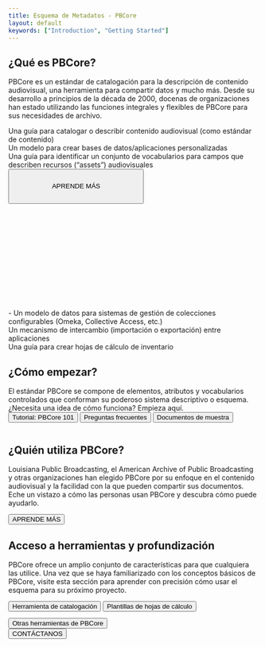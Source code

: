 ```yaml
---
title: Esquema de Metadatos - PBCore
layout: default
keywords: ["Introduction", "Getting Started"]
---
```

<section id="what-is-pbcore" class="">
  <h2 class="blue title">¿Qué es PBCore?</h2>
  <p class="index-text">PBCore es un estándar de catalogación para la descripción de contenido audiovisual, una herramienta para compartir datos y mucho más. Desde su desarrollo a principios de la década de 2000, docenas de organizaciones han estado utilizando las funciones integrales y flexibles de PBCore para sus necesidades de archivo.</p>

  <div class="row">
    <div class="col-md-1 icon-col">
      <span data-toggle="tooltip" data-placement="bottom" title="A guideline for cataloging or describing audiovisual content (as a content standard)" class="big-icon tooltip-parent cataloging">
        <div class="tooltip-arrow hidden">
          <div class="tooltip-interior">
            Una guía para catalogar o describir contenido audiovisual (como estándar de contenido)
          </div>
        </div>
      </span>
    </div>
    <div class="col-md-1 icon-col" >
      <span data-toggle="tooltip" data-placement="bottom" title="A model for building custom databases/applications" class="big-icon tooltip-parent databases">
        <div class="tooltip-arrow hidden">
          <div class="tooltip-interior">
            Un modelo para crear bases de datos/aplicaciones personalizadas
          </div>
        </div>
      </span>
    </div>
    <div class="col-md-1 icon-col" >
      <span data-toggle="tooltip" data-placement="bottom" title="A guideline for identifying a set of vocabularies for fields describing AV assets" class="big-icon tooltip-parent vocabularies">
        <div class="tooltip-arrow hidden">
          <div class="tooltip-interior">
            Una guía para identificar un conjunto de vocabularios para campos que describen recursos (“assets”) audiovisuales
          </div>
        </div>        
      </span>
    </div>
    <div class="col-md-2">
      <a href="{{ site.url }}/what-is-pbcore"><button class="pb-button pb-button-learn" style="padding:5% 17% 5% 17%;">APRENDE MÁS</button></a>
    </div>
    <div class="col-md-1 icon-col" >
      <span data-toggle="tooltip" data-placement="bottom" title="A data model for a configurable collection management system (Omeka, Collective Access, etc.) " class="big-icon tooltip-parent collection_management">
        <div class="tooltip-arrow hidden" style="padding-top: 42%;">
          <div class="tooltip-interior">
            - Un modelo de datos para sistemas de gestión de colecciones configurables (Omeka, Collective Access, etc.)
          </div>
        </div>
      </span>
    </div>
    <div class="col-md-1 icon-col" >
      <span data-toggle="tooltip" data-placement="bottom" title="An exchange (import or export) mechanism between applications" class="big-icon tooltip-parent exchange">
        <div class="tooltip-arrow hidden">
          <div class="tooltip-interior">
            Un mecanismo de intercambio (importación o exportación) entre aplicaciones
          </div>
        </div>        
      </span>
    </div>
    <div class="col-md-1 icon-col" >
      <span data-toggle="tooltip" data-placement="bottom" title="A guideline for creating inventory spreadsheets" class="big-icon tooltip-parent spreadsheets">
        <div class="tooltip-arrow hidden">
          <div class="tooltip-interior">
            Una guía para crear hojas de cálculo de inventario
          </div>
        </div>
      </span>
    </div>
  </div>
</section>

<section id="getting-started" class="blue-back">
  <div class="row">
    <div class="col-md-12">
      <h2 class="med-title bold">¿Cómo empezar?</h2>
    </div>
  </div>

  <div class="row">
    <div class="col-md-8 bold index-text">
      El estándar PBCore se compone de elementos, atributos y vocabularios controlados que conforman su poderoso sistema descriptivo o esquema. ¿Necesita una idea de cómo funciona? Empieza aquí.
    </div>
    <div class="col-md-4">
      <a href="{{ site.url }}/tutorials"><button class="pb-button pb-button-getting" style="margin-bottom: 1em;">Tutorial: PBCore 101</button></a>
      <a href="{{ site.url }}/faqs"><button class="pb-button pb-button-getting" style="margin-bottom: 1em;">Preguntas frecuentes</button></a>
      <a href="{{ site.url}}/sample-records"><button class="pb-button pb-button-getting">Documentos de muestra</button></a>
    </div>
  </div>

</section>
<section id="who-uses-pbcore" class="dark-grey">
  <h2 class="title red" style="font-weight: light!important;">¿Quién utiliza PBCore?</h2>
  <p class="index-text">Louisiana Public Broadcasting, el American Archive of Public Broadcasting y otras organizaciones han elegido PBCore por su enfoque en el contenido audiovisual y la facilidad con la que pueden compartir sus documentos. Eche un vistazo a cómo las personas usan PBCore y descubra cómo puede ayudarlo.</p>
  <a href="{{ site.url }}/pbcore-users"><button class="pb-button pb-button-who">APRENDE MÁS</button></a>
</section>
<section id="accessing-tools" class="grey-back">
  <h2 class="red med-title bold">Acceso a herramientas y profundización</h2>

  <div class="row">
    <div class="col-md-8">
      <p class="bold index-text">PBCore ofrece un amplio conjunto de características para que cualquiera las utilice. Una vez que se haya familiarizado con los conceptos básicos de PBCore, visite esta sección para aprender con precisión cómo usar el esquema para su próximo proyecto.</p>
    </div>
    <div class="col-md-4">
      <a href="{{ site.url }}/cataloging-tool"><button class="pb-button pb-button-tools" style="margin-bottom: 1em;">Herramienta de catalogación</button></a>
      <a href="{{ site.url }}/spreadsheet-templates"><button class="pb-button pb-button-tools" style="margin-bottom: 1em;">Plantillas de hojas de cálculo</button></a>
      <a href="{{ site.url}}/external-tools-and-integrations"><button class="pb-button pb-button-tools">Otras herramientas de PBCore</button></a>
    </div>
  </div>
</section>

<section>
  <a href="{{ site.url }}/contact"><button class="pb-button pb-button-learn">CONTÁCTANOS</button></a>
</section>
